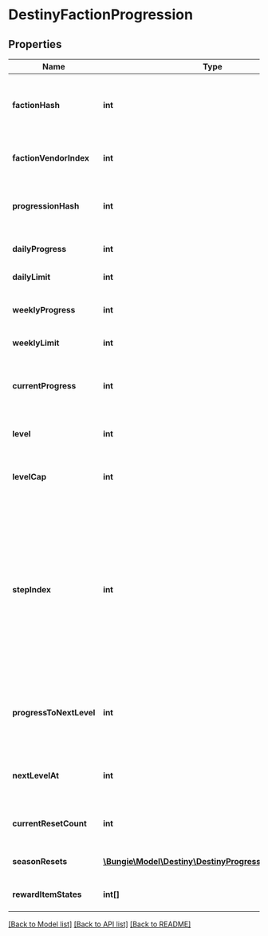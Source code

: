 # DestinyFactionProgression

## Properties
Name | Type | Description | Notes
------------ | ------------- | ------------- | -------------
**factionHash** | **int** | The hash identifier of the Faction related to this progression. Use it to look up the DestinyFactionDefinition for more rendering info. | [optional] 
**factionVendorIndex** | **int** | The index of the Faction vendor that is currently available. Will be set to -1 if no vendors are available. | [optional] 
**progressionHash** | **int** | The hash identifier of the Progression in question. Use it to look up the DestinyProgressionDefinition in static data. | [optional] 
**dailyProgress** | **int** | The amount of progress earned today for this progression. | [optional] 
**dailyLimit** | **int** | If this progression has a daily limit, this is that limit. | [optional] 
**weeklyProgress** | **int** | The amount of progress earned toward this progression in the current week. | [optional] 
**weeklyLimit** | **int** | If this progression has a weekly limit, this is that limit. | [optional] 
**currentProgress** | **int** | This is the total amount of progress obtained overall for this progression (for instance, the total amount of Character Level experience earned) | [optional] 
**level** | **int** | This is the level of the progression (for instance, the Character Level). | [optional] 
**levelCap** | **int** | This is the maximum possible level you can achieve for this progression (for example, the maximum character level obtainable) | [optional] 
**stepIndex** | **int** | Progressions define their levels in \&quot;steps\&quot;. Since the last step may be repeatable, the user may be at a higher level than the actual Step achieved in the progression. Not necessarily useful, but potentially interesting for those cruising the API. Relate this to the \&quot;steps\&quot; property of the DestinyProgression to see which step the user is on, if you care about that. (Note that this is Content Version dependent since it refers to indexes.) | [optional] 
**progressToNextLevel** | **int** | The amount of progression (i.e. \&quot;Experience\&quot;) needed to reach the next level of this Progression. Jeez, progression is such an overloaded word. | [optional] 
**nextLevelAt** | **int** | The total amount of progression (i.e. \&quot;Experience\&quot;) needed in order to reach the next level. | [optional] 
**currentResetCount** | **int** | The number of resets of this progression you&#39;ve executed this season, if applicable to this progression. | [optional] 
**seasonResets** | [**\Bungie\Model\Destiny\DestinyProgressionResetEntry[]**](DestinyProgressionResetEntry.md) | Information about historical resets of this progression, if there is any data for it. | [optional] 
**rewardItemStates** | **int[]** | Information about historical rewards for this progression, if there is any data for it. | [optional] 

[[Back to Model list]](../README.md#documentation-for-models) [[Back to API list]](../README.md#documentation-for-api-endpoints) [[Back to README]](../README.md)


